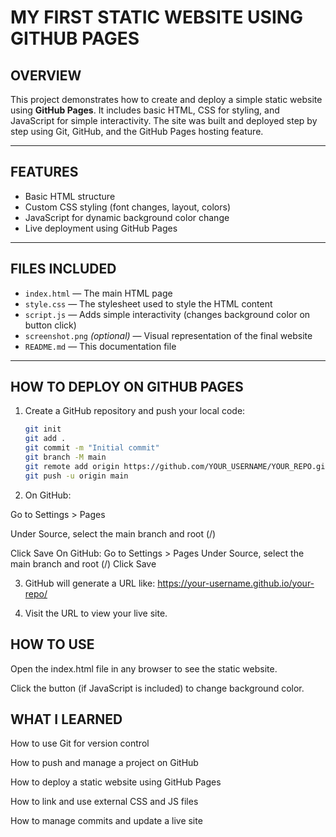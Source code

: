 # MY FIRST STATIC WEBSITE USING GITHUB PAGES

## OVERVIEW

This project demonstrates how to create and deploy a simple static website using **GitHub Pages**. It includes basic HTML, CSS for styling, and JavaScript for simple interactivity. The site was built and deployed step by step using Git, GitHub, and the GitHub Pages hosting feature.

---

## FEATURES

- Basic HTML structure
- Custom CSS styling (font changes, layout, colors)
- JavaScript for dynamic background color change
- Live deployment using GitHub Pages

---

## FILES INCLUDED

- `index.html` — The main HTML page
- `style.css` — The stylesheet used to style the HTML content
- `script.js` — Adds simple interactivity (changes background color on button click)
- `screenshot.png` *(optional)* — Visual representation of the final website
- `README.md` — This documentation file

---

## HOW TO DEPLOY ON GITHUB PAGES

1. Create a GitHub repository and push your local code:
   ```bash
   git init
   git add .
   git commit -m "Initial commit"
   git branch -M main
   git remote add origin https://github.com/YOUR_USERNAME/YOUR_REPO.git
   git push -u origin main
2. On GitHub:

Go to Settings > Pages

Under Source, select the main branch and root (/)

Click Save
On GitHub:
Go to Settings > Pages
Under Source, select the main branch and root (/)
Click Save

3. GitHub will generate a URL like:
https://your-username.github.io/your-repo/

4. Visit the URL to view your live site.

## HOW TO USE
Open the index.html file in any browser to see the static website.

Click the button (if JavaScript is included) to change background color.

## WHAT I LEARNED
How to use Git for version control

How to push and manage a project on GitHub

How to deploy a static website using GitHub Pages

How to link and use external CSS and JS files

How to manage commits and update a live site




